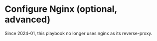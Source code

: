 <!--
SPDX-FileCopyrightText: 2019 - 2020 MDAD project contributors
SPDX-FileCopyrightText: 2019 - 2024 Slavi Pantaleev
SPDX-FileCopyrightText: 2019 Paul Tötterman
SPDX-FileCopyrightText: 2020 - 2021 Agustin Ferrario
SPDX-FileCopyrightText: 2021 Aaron Raimist
SPDX-FileCopyrightText: 2021 Stuart Thomson

SPDX-License-Identifier: AGPL-3.0-or-later
-->

# Configure Nginx (optional, advanced)

Since 2024-01, this playbook no longer uses nginx as its reverse-proxy.

<!-- Auto-update: 2025-10-14T17:03:31.364630 -->
